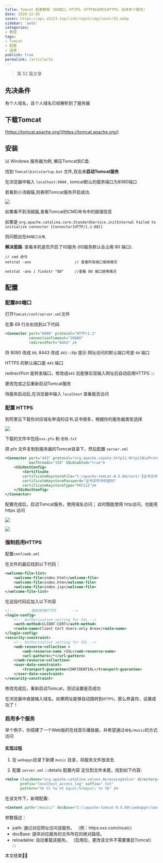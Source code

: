 ```yaml
---
title: Tomcat 配置教程 (80端口、HTTPS、HTTP自动转化HTTPS、启用多个服务)
date: 2020-12-05
cover: https://api.zk123.top/link/repo1/img/cover/52.webp
sidebar: 'auto'
categories:
- 教程
tags:
- Tomcat
- 配置
- 运维
publish: true
permalink: /article/52
---
```


> 第 52 篇文章
<!-- more -->

## 先决条件
有个人域名，且个人域名已经解析到了服务器

## 下载Tomcat
[https://tomcat.apache.org/](https://tomcat.apache.org/)

## 安装
以 Windows 服务器为例, 解压Tomcat到C盘.

找到 `Tomcat\bin\startup.bat` 文件,双击来**启动Tomcat服务**

在浏览器中输入 `localhost:8080` , tomcat默认的服务端口为8080端口

若看到小汤姆猫,则表明Tomcat服务开启成功.

![](https://api.zk123.top/link/repo1/img/2020/tomcat_basics_1.png)

如果看不到汤姆猫,查看Tomcat的CMD命令中的报错信息

如果是 `org.apache.catalina.core.StandardService.initInternal Failed to initialize connector [Connector[HTTP/1.1-80]]`

则问题出在`80端口占用`.

**解决思路**: 查看本机是否开启了IIS服务 (IIS服务默认会占用 80 端口).

```
// cmd 命令
netstat -ano                    // 查看所有端口使用情况

netstat -ano | findstr "80"     //查看 80 端口使用情况
```
## 配置
### 配置80端口
打开`Tomcat/conf/server.xml`文件

在第 69 行左右找到以下代码

```xml
<Connector port="8080" protocol="HTTP/1.1"
           connectionTimeout="20000"
           redirectPort="8443" />
```

将 8080 改成 `80`, 8443 改成 `443`
:::tip 提示
网址访问的默认端口号是 `80` 端口

HTTPS 的默认端口是 `443` 端口

redirectPort 是转发端口，修改成`443` 后能够实现输入网址后自动启用HTTPS
:::

更改完成之后重新启动Tomcat服务

待服务启动后,在浏览器中输入 `localhost` 查看能否访问

### 配置 HTTPS
到阿里云下载你对应域名申请的证书,证书很多，根据你的服务器类型选择

![](https://api.zk123.top/link/repo1/img/2020/tomcat_basics_2.png)

下载的文件中包括`xxx.pfx` 和 `密钥.txt`

把 pfx 文件复制到服务器的Tomcat目录下，然后配置 `server.xml`

```xml
<Connector port="443" protocol="org.apache.coyote.http11.Http11NioProtocol"
           maxThreads="150" SSLEnabled="true">
    <SSLHostConfig>
        <Certificate 
        certificateKeystoreFile="C:/apache-tomcat-8.5.60/cert/【证书文件（.pfx结尾）】"
        certificateKeystorePassword="证书文件中的密码"
        certificateKeystoreType="PKCS12"/>
    </SSLHostConfig>
</Connector>
```

配置完成后，启动Tomcat服务，使用域名访问； 此时既能使用 http访问，也能用 https 访问

![](https://api.zk123.top/link/repo1/img/2020/tomcat_basics_3.png)

![](https://api.zk123.top/link/repo1/img/2020/tomcat_basics_4.png)

### 强制启用HTTPS
配置`conf/web.xml`

在文件的最后找到以下代码：
```xml
<welcome-file-list>
    <welcome-file>index.html</welcome-file>
    <welcome-file>index.htm</welcome-file>
    <welcome-file>index.jsp</welcome-file>
</welcome-file-list>
```

在这段代码后加入以下内容

```xml
<!--		强制使用HTTPS		-->
<login-config>  
    <!-- Authorization setting for SSL -->  
    <auth-method>CLIENT-CERT</auth-method>  
    <realm-name>Client Cert Users-only Area</realm-name>  
</login-config>  
<security-constraint>  
    <!-- Authorization setting for SSL -->  
    <web-resource-collection >  
        <web-resource-name >SSL</web-resource-name>  
        <url-pattern>/*</url-pattern>  
    </web-resource-collection>  
    <user-data-constraint>  
        <transport-guarantee>CONFIDENTIAL</transport-guarantee>  
    </user-data-constraint>  
</security-constraint> 
```

修改完成后，重新启动Tomcat，测试设置是否成功

在浏览器中直接输入域名，如果网址能够自动跳转到`HTTPS`，那么恭喜你，设置成功了！


### 启用多个服务
举个例子，你搭建了一个Web版的在线音乐播放器，并希望通过`域名/music`的方式访问

#### 实现过程
1. 在 `webapps`目录下新建 `music` 目录，将服务文件放进去

2. 配置 `server.xml`
:::details 配置内容
定位到文件末尾，找到如下内容:
```xml
<Valve className="org.apache.catalina.valves.AccessLogValve" directory="logs"
       prefix="localhost_access_log" suffix=".txt"
       pattern="%h %l %u %t &quot;%r&quot; %s %b" />
```
在该文件下，新增配置:
```xml
<Content path="/music/" docBase="C:\\apache-tomcat-8.5.60\\webapps\\music" reloadable="true" />
```
参数描述：
- path: 通过对应网址访问该服务。   （例：https:xxx.com/music）
- docBase: 提供对应服务的文件所在的绝对路径。 
- reloadable: 自动重载该服务。    （启用后，更改该文件不需要重启Tomcat）
:::


本文结束:rainbow::rainbow: